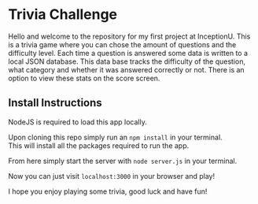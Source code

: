 # Trivia Challenge

Hello and welcome to the repository for my first project at InceptionU. This is a trivia game where you can chose the amount of questions and the difficulty level. Each time a question is answered some data is written to a local JSON database. This data base tracks the difficulty of the question, what category and whether it was answered correctly or not. There is an option to view these stats on the score screen. 

## Install Instructions

NodeJS is required to load this app locally.

Upon cloning this repo simply run an `npm install` in your terminal.
\
This will install all the packages required to run the app.

From here simply start the server with `node server.js` in your terminal.

Now you can just visit `localhost:3000` in your browser and play!

I hope you enjoy playing some trivia, good luck and have fun!



